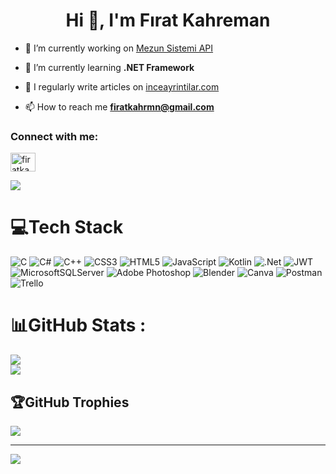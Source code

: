 <h1 align="center">Hi 👋, I'm Fırat Kahreman</h1>

- 🔭 I’m currently working on [Mezun Sistemi API](https://github.com/FiratKahreman/MezunSistemiAPI)

- 🌱 I’m currently learning **.NET Framework**

- 📝 I regularly write articles on [inceayrintilar.com](https://inceayrintilar.com)

- 📫 How to reach me **firatkahrmn@gmail.com**

<h3 align="left">Connect with me:</h3>
<p align="left">
<a href="https://linkedin.com/in/firatkahreman" target="blank"><img align="center" src="https://raw.githubusercontent.com/rahuldkjain/github-profile-readme-generator/master/src/images/icons/Social/linked-in-alt.svg" alt="firatkahreman" height="30" width="40" /></a>
</p>

![](https://github-readme-stats.vercel.app/api/top-langs/?username=FiratKahreman&theme=graywhite&hide_border=true&include_all_commits=false&count_private=false&layout=compact)


# 💻Tech Stack
![C](https://img.shields.io/badge/c-%2300599C.svg?style=flat-square&logo=c&logoColor=white) ![C#](https://img.shields.io/badge/c%23-%23239120.svg?style=flat-square&logo=c-sharp&logoColor=white) ![C++](https://img.shields.io/badge/c++-%2300599C.svg?style=flat-square&logo=c%2B%2B&logoColor=white) ![CSS3](https://img.shields.io/badge/css3-%231572B6.svg?style=flat-square&logo=css3&logoColor=white) ![HTML5](https://img.shields.io/badge/html5-%23E34F26.svg?style=flat-square&logo=html5&logoColor=white) ![JavaScript](https://img.shields.io/badge/javascript-%23323330.svg?style=flat-square&logo=javascript&logoColor=%23F7DF1E) ![Kotlin](https://img.shields.io/badge/kotlin-%230095D5.svg?style=flat-square&logo=kotlin&logoColor=white) ![.Net](https://img.shields.io/badge/.NET-5C2D91?style=flat-square&logo=.net&logoColor=white) ![JWT](https://img.shields.io/badge/JWT-black?style=flat-square&logo=JSON%20web%20tokens) ![MicrosoftSQLServer](https://img.shields.io/badge/Microsoft%20SQL%20Sever-CC2927?style=flat-square&logo=microsoft%20sql%20server&logoColor=white) ![Adobe Photoshop](https://img.shields.io/badge/adobephotoshop-%2331A8FF.svg?style=flat-square&logo=adobephotoshop&logoColor=white) ![Blender](https://img.shields.io/badge/blender-%23F5792A.svg?style=flat-square&logo=blender&logoColor=white) ![Canva](https://img.shields.io/badge/Canva-%2300C4CC.svg?style=flat-square&logo=Canva&logoColor=white) ![Postman](https://img.shields.io/badge/Postman-FF6C37?style=flat-square&logo=postman&logoColor=white) ![Trello](https://img.shields.io/badge/Trello-%23026AA7.svg?style=flat-square&logo=Trello&logoColor=white)
# 📊GitHub Stats :
![](https://github-readme-stats.vercel.app/api?username=FiratKahreman&theme=graywhite&hide_border=true&include_all_commits=false&count_private=false)<br/>
![](https://github-readme-streak-stats.herokuapp.com/?user=FiratKahreman&theme=graywhite&hide_border=true)<br/>


## 🏆GitHub Trophies
![](https://github-profile-trophy.vercel.app/?username=FiratKahreman&theme=flat&no-frame=true&no-bg=false&margin-w=4)

---
[![](https://visitcount.itsvg.in/api?id=FiratKahreman&icon=5&color=12)](https://visitcount.itsvg.in)
